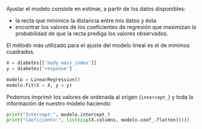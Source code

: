 Ajustar el modelo consiste en estimar, a partir de los datos disponibles:

- la recta que minimice la distancia entre mis datos y ésta
- encontrar los valores de los coeficientes de regresión que maximizan la probabilidad de que la recta prediga los valores observados.

El método  más utilizado para el ajuste del modelo lineal es el de mínimos cuadrados.

```python
X = diabetes[['body_mass_index']]
y = diabetes['response']

modelo = LinearRegression()
modelo.fit(X = X, y = y)
```

Podemos imprimir los valores de ordenada al origen (`intercept_`) y toda la información de nuestro modelo haciendo:

```python
print("Intercept:", modelo.intercept_)
print("Coeficiente:", list(zip(X.columns, modelo.coef_.flatten())))
```